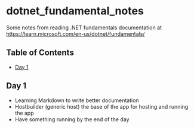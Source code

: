 # dotnet_fundamental_notes
Some notes from reading .NET fundamentals documentation at https://learn.microsoft.com/en-us/dotnet/fundamentals/

## Table of Contents
- [Day 1](#day-1)


## Day 1
- Learning Markdown to write better documentation
- Hostbuilder (generic host) the base of the app for hosting and running the app
- Have something running by the end of the day


